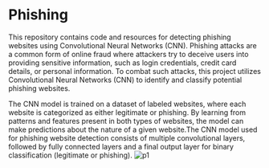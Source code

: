 # Phishing
This repository contains code and resources for detecting phishing websites using Convolutional Neural Networks (CNN). Phishing attacks are a common form of online fraud where attackers try to deceive users into providing sensitive information, such as login credentials, credit card details, or personal information. To combat such attacks, this project utilizes Convolutional Neural Networks (CNN) to identify and classify potential phishing websites.

The CNN model is trained on a dataset of labeled websites, where each website is categorized as either legitimate or phishing. By learning from patterns and features present in both types of websites, the model can make predictions about the nature of a given website.The CNN model used for phishing website detection consists of multiple convolutional layers, followed by fully connected layers and a final output layer for binary classification (legitimate or phishing).
![p1](https://github.com/user-attachments/assets/2740d5db-7bcb-4410-a659-087ba27a57d9)
